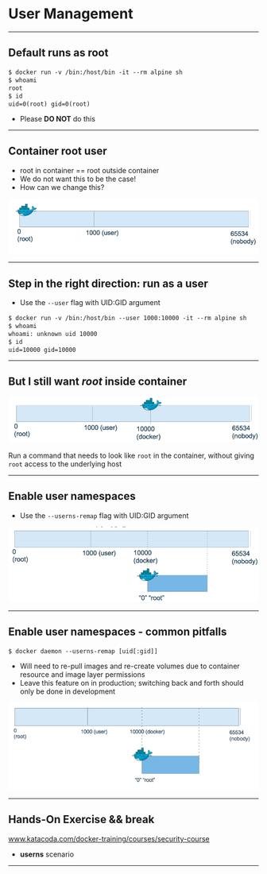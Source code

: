 # User Management

---

## Default runs as root

```
$ docker run -v /bin:/host/bin -it --rm alpine sh
$ whoami
root
$ id
uid=0(root) gid=0(root)
```
- Please **DO NOT** do this

---

## Container root user

- root in container == root outside container
- We do not want this to be the case!
- How can we change this?

![](images/rootUser.png)


---

## Step in the right direction: run as a user

- Use the ``--user`` flag with UID:GID argument

```
$ docker run -v /bin:/host/bin --user 1000:10000 -it --rm alpine sh
$ whoami
whoami: unknown uid 10000
$ id
uid=10000 gid=10000

```

---

## But I still want *root* inside container
![](images/dockerUser.png)

Run a command that needs to look like `root` in the container, without giving
`root` access to the underlying host

---

## Enable user namespaces

- Use the ``--userns-remap`` flag with UID:GID argument


![](images/userNamespaces.png)

---

## Enable user namespaces - common pitfalls
```
$ docker daemon --userns-remap [uid[:gid]]
```
- Will need to re-pull images and re-create volumes due to container resource and image layer permissions
- Leave this feature on in production; switching back and forth should only be done in development

![](images/userNamespace2.png)

---

## Hands-On Exercise && break
www.katacoda.com/docker-training/courses/security-course
- **userns** scenario


---
